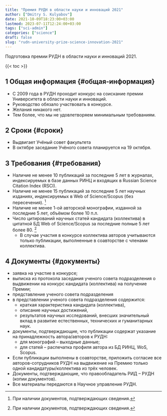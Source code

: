 ```yaml
---
title: "Премия РУДН в области науки и инноваций 2021"
author: ["Dmitry S. Kulyabov"]
date: 2021-10-09T18:23:00+03:00
lastmod: 2023-07-11T12:24:00+03:00
tags: ["sci-admin"]
categories: ["science"]
draft: false
slug: "rudn-university-prize-science-innovation-2021"
---
```


Подготовка премии РУДН в области науки и инноваций 2021.

<!--more-->

{{< toc >}}


## <span class="section-num">1</span> Общая информация {#общая-информация}

-   С 2009 года в РУДН проходит конкурс на соискание премии Университета в области науки и инноваций.
-   Руководство обязало участвовать в конкурсе.
-   Желания никакого нет.
-   Тем более, что мы не удовлетворяем минимальным требованиям.


## <span class="section-num">2</span> Сроки {#сроки}

-   Выдвигает Учёный совет факультета
-   В октябре заседание Учёного совета планируется на 19 октября.


## <span class="section-num">3</span> Требования {#требования}

-   Наличие не менее 10 публикаций за последние 5 лет в журналах, индексируемых в базе данных РИНЦ и входящих в Russian Science Citation Index (RSCI).
-   Наличие не менее 15 публикаций за последние 5 лет научных изданиях, индексируемых в Web of Science/Scopus (без пересечения).&nbsp;[^fn:1]
-   Наличие не менее 1-ой авторской монографии, изданной за последние 5 лет, объёмом более 10 п.л.
-   Число цитирований научных статей кандидата (коллектива) в цитатной БД Web of Science/Scopus за последние полные 5 лет более 80.&nbsp;[^fn:1]
    -   В случае участия в конкурсе коллектива авторов учитываются только публикации, выполненные в соавторстве с членами коллектива.


## <span class="section-num">4</span> Документы {#документы}

-   заявка на участие в конкурсе;
-   выписка из протокола заседания ученого совета подразделения о выдвижении на конкурс кандидата (коллектива) на получение Премии;
-   представление ученого совета подразделения
-   в представлении ученого совета подразделения содержится:
    -   краткая характеристика кандидата (коллектива),
    -   описание научных достижений,
    -   результатов научных исследований, внесших значительный вклад в развитие естественных, технических и гуманитарных наук.
-   документы, подтверждающие, что публикации содержат указание на принадлежность автора/авторов к РУДН:
    -   для монографий – выходные данные;
    -   для статей – распечатка профиля автора из БД РИНЦ, WoS, Scopus.
-   Если публикации выполнены в соавторстве, приложить согласие все авторов-сотрудников РУДН на выдвижение на Премию только одной кандидатуры/коллектива из трёх человек.
-   Документы, подтверждающие, что правообладатель РИД – РУДН (копии документов).
-   Все материалы передаются в Научное управление РУДН.

[^fn:1]: При наличии документов, подтверждающих сведения.
